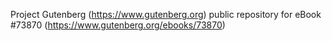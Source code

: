 Project Gutenberg (https://www.gutenberg.org) public repository for eBook #73870 (https://www.gutenberg.org/ebooks/73870)
